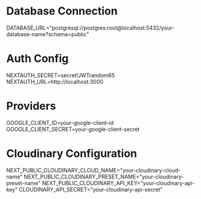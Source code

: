 # Database Connection
DATABASE_URL="postgresql://postgres:root@localhost:5432/your-database-name?schema=public"

# Auth Config
NEXTAUTH_SECRET=secret!JWTrandom65
NEXTAUTH_URL=http://localhost:3000

# Providers
GOOGLE_CLIENT_ID=your-google-client-id
GOOGLE_CLIENT_SECRET=your-google-client-secret

# Cloudinary Configuration
NEXT_PUBLIC_CLOUDINARY_CLOUD_NAME="your-cloudinary-cloud-name"
NEXT_PUBLIC_CLOUDINARY_PRESET_NAME="your-cloudinary-preset-name"
NEXT_PUBLIC_CLOUDINARY_API_KEY="your-cloudinary-api-key"
CLOUDINARY_API_SECRET="your-cloudinary-api-secret"
